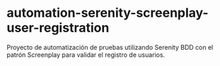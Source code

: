 # automation-serenity-screenplay-user-registration
Proyecto de automatización de pruebas utilizando Serenity BDD con el patrón Screenplay para validar el registro de usuarios.
